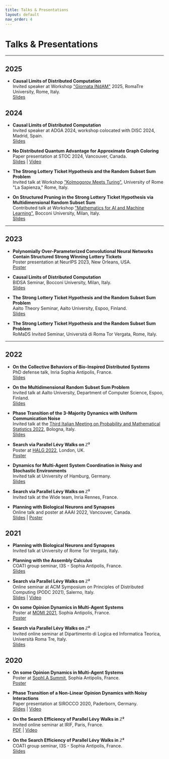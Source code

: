```yaml
---
title: Talks & Presentations
layout: default
nav_order: 4
---
```


# Talks & Presentations

---

## 2025

- **Causal Limits of Distributed Computation**  
  Invited speaker at Workshop ["Giornata INdAM"](https://ricerca.matfis.uniroma3.it/INDAM/giornata25.html) 2025, RomaTre University, Rome, Italy.  
  [Slides](https://github.com/fdamore95/fdamore95.github.io/blob/main/assets/pdfs/2025-indam.pdf)

## 2024

- **Causal Limits of Distributed Computation**  
  Invited speaker at ADGA 2024, workshop colocated with DISC 2024, Madrid, Spain.  
  [Slides](https://github.com/fdamore95/fdamore95.github.io/blob/main/assets/pdfs/2024-adga.pdf)

- **No Distributed Quantum Advantage for Approximate Graph Coloring**  
  Paper presentation at STOC 2024, Vancouver, Canada.  
  [Slides](https://github.com/fdamore95/fdamore95.github.io/blob/main/assets/pdfs/2024-stoc.pdf) | [Video](https://www.youtube.com/watch?v=BfuyjNj_aKs&t=647s)

- **The Strong Lottery Ticket Hypothesis and the Random Subset Sum Problem**  
  Invited talk at Workshop ["Kolmogorov Meets Turing"](https://sites.google.com/uniroma1.it/kmt-2024), University of Rome "La Sapienza," Rome, Italy.

- **On Structured Pruning in the Strong Lottery Ticket Hypothesis via Multidimensional Random Subset Sum**  
  Contributed talk at Workshop ["Mathematics for AI and Machine Learning"](https://dec.unibocconi.eu/mathematics-artificial-intelligence-and-machine-learning), Bocconi University, Milan, Italy.  
  [Slides](https://github.com/fdamore95/fdamore95.github.io/blob/main/assets/pdfs/2024-bocconi-SLTH.pdf)

---

## 2023

- **Polynomially Over-Parameterized Convolutional Neural Networks Contain Structured Strong Winning Lottery Tickets**  
  Poster presentation at NeurIPS 2023, New Orleans, USA.  
  [Poster](https://neurips.cc/media/PosterPDFs/NeurIPS%202023/71487.png?t=1699528090.321876)

- **Causal Limits of Distributed Computation**  
  BIDSA Seminar, Bocconi University, Milan, Italy.  
  [Slides](https://github.com/fdamore95/fdamore95.github.io/blob/main/assets/pdfs/2023-bocconi-quantum-lb.pdf)

- **The Strong Lottery Ticket Hypothesis and the Random Subset Sum Problem**  
  Aalto Theory Seminar, Aalto University, Espoo, Finland.  
  [Slides](https://github.com/fdamore95/fdamore95.github.io/blob/main/assets/pdfs/2023-aalto-SLTH.pdf)

- **The Strong Lottery Ticket Hypothesis and the Random Subset Sum Problem**  
  RoMaDS Invited Seminar, Università di Roma Tor Vergata, Rome, Italy.

---

## 2022

- **On the Collective Behaviors of Bio-Inspired Distributed Systems**  
  PhD defense talk, Inria Sophia Antipolis, France.  
  [Slides](https://github.com/fdamore95/fdamore95.github.io/blob/main/assets/pdfs/2022-phd-defense.pdf)

- **On the Multidimensional Random Subset Sum Problem**  
  Invited talk at Aalto University, Department of Computer Science, Espoo, Finland.  
  [Slides](https://github.com/fdamore95/fdamore95.github.io/blob/main/assets/pdfs/2022-aalto-RRS.pdf)

- **Phase Transition of the 3-Majority Dynamics with Uniform Communication Noise**  
  Invited talk at the [Third Italian Meeting on Probability and Mathematical Statistics 2022](https://site.unibo.it/probstat/en/about-1/general-information), Bologna, Italy.  
  [Slides](https://github.com/fdamore95/fdamore95.github.io/blob/main/assets/pdfs/2022-italian-meeting-prob-bologna.pdf)

- **Search via Parallel Lévy Walks on ℤ²**  
  Poster at [HALG 2022](https://www.lse.ac.uk/HALG-2022), London, UK.  
  [Poster](https://github.com/fdamore95/fdamore95.github.io/blob/main/assets/pdfs/2022-halg-poster.pdf)

- **Dynamics for Multi-Agent System Coordination in Noisy and Stochastic Environments**  
  Invited talk at University of Hamburg, Germany.  
  [Slides](https://github.com/fdamore95/fdamore95.github.io/blob/main/assets/pdfs/2022-hamburg-seminar.pdf)

- **Search via Parallel Lévy Walks on ℤ²**  
  Invited talk at the Wide team, Inria Rennes, France.

- **Planning with Biological Neurons and Synapses**  
  Online talk and poster at AAAI 2022, Vancouver, Canada.  
  [Slides](https://github.com/fdamore95/fdamore95.github.io/blob/main/assets/pdfs/2022-aaai22-AC.pdf) | [Poster](https://hal.archives-ouvertes.fr/hal-03596672/file/assembly_aaai22_poster1_boxes.pdf)

## 2021

- **Planning with Biological Neurons and Synapses**  
  Invited talk at University of Rome Tor Vergata, Italy.

- **Planning with the Assembly Calculus**  
  COATI group seminar, I3S - Sophia Antipolis, France.  
  [Slides](https://github.com/fdamore95/fdamore95.github.io/blob/main/assets/pdfs/2021-coati-seminar-AC.pdf)

- **Search via Parallel Lévy Walks on ℤ²**  
  Online seminar at ACM Symposium on Principles of Distributed Computing (PODC 2021), Salerno, Italy.  
  [Slides](https://github.com/fdamore95/fdamore95.github.io/blob/main/assets/pdfs/2021-podc-levy.pdf) | [Video](https://www.youtube.com/watch?v=iWWPq5asqsM)

- **On some Opinion Dynamics in Multi-Agent Systems**  
  Poster at [MOMI 2021](https://phd-seminars-sam.inria.fr/fr/momi2021/), Sophia Antipolis, France.  
  [Poster](https://github.com/fdamore95/fdamore95.github.io/blob/main/assets/pdfs/2020-sophia-summit-poster.pdf)

- **Search via Parallel Lévy Walks on ℤ²**  
  Invited online seminar at Dipartimento di Logica ed Informatica Teorica, Università Roma Tre, Italy.  
  [Slides](https://github.com/fdamore95/fdamore95.github.io/blob/main/assets/pdfs/2021-romatre-levy.pdf)

## 2020

- **On some Opinion Dynamics in Multi-Agent Systems**  
  Poster at [SophI.A Summit](https://univ-cotedazur.fr/events-uca/sophia-summit#menu_2), Sophia Antipolis, France.  
  [Poster](https://github.com/fdamore95/fdamore95.github.io/blob/main/assets/pdfs/2020-sophia-summit-poster.pdf)

- **Phase Transition of a Non-Linear Opinion Dynamics with Noisy Interactions**  
  Paper presentation at SIROCCO 2020, Paderborn, Germany.  
  [Slides](https://github.com/fdamore95/fdamore95.github.io/blob/main/assets/pdfs/2020-sirocco.pdf) | [Video](https://www.youtube.com/watch?v=w2HKdREGpB4&list=PL2P_cO0GPJGSq4z5UJxPSWAUWgHWr48ck&index=20&t=0s)

- **On the Search Efficiency of Parallel Lévy Walks in ℤ²**  
  Invited online seminar at IRIF, Paris, France.  
  [PDF](https://github.com/fdamore95/fdamore95.github.io/blob/main/assets/pdfs/2020-irif-levy.pdf) | [Video](https://bbb2.math.univ-paris-diderot.fr/playback/presentation/2.0/playback.html?meetingId=ba0d7ad67877c1212f88eec5deba5f6302d96d6e-1591703939771)

- **On the Search Efficiency of Parallel Lévy Walks in ℤ²**  
  COATI group seminar, I3S - Sophia Antipolis, France.  
  [Slides](https://github.com/fdamore95/fdamore95.github.io/blob/main/assets/pdfs/2020-coati-levy.pdf)


